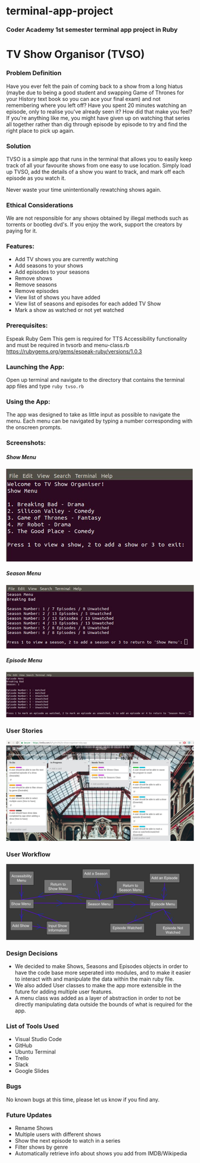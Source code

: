 # terminal-app-project
### Coder Academy 1st semester terminal app project in Ruby

# TV Show Organisor (TVSO)

### Problem Definition
Have you ever felt the pain of coming back to a show from a long hiatus (maybe due to being a good student and swapping Game of Thrones for your History text book so you can ace your final exam) and not remembering where you left off? Have you spent 20 minutes watching an episode, only to realise you've already seen it? How did that make you feel? If you're anything like me, you might have given up on watching that series all together rather than dig through episode by episode to try and find the right place to pick up again.

### Solution
TVSO is a simple app that runs in the terminal that allows you to easily keep track of all your favourite shows from one easy to use location. Simply load up TVSO, add the details of a show you want to track, and mark off each episode as you watch it.

Never waste your time unintentionally rewatching shows again.

### Ethical Considerations
We are not responsible for any shows obtained by illegal methods such as torrents or bootleg dvd's. If you enjoy the work, support the creators by paying for it.

### Features:
- Add TV shows you are currently watching
- Add seasons to your shows
- Add episodes to your seasons
- Remove shows
- Remove seasons
- Remove episodes
- View list of shows you have added
- View list of seasons and episodes for each added TV Show
- Mark a show as watched or not yet watched

### Prerequisites:
Espeak Ruby Gem
This gem is required for TTS Accessibility functionality and must be required in tvsorb and menu-class.rb
https://rubygems.org/gems/espeak-ruby/versions/1.0.3

### Launching the App:
Open up terminal and navigate to the directory that contains the terminal app files and type `ruby tvso.rb`

### Using the App:
The app was designed to take as little input as possible to navigate the menu. Each menu can be navigated by typing a number corresponding with the onscreen prompts. 

### Screenshots:
##### Show Menu

![Show Menu](https://github.com/kieran-lockyer/terminal-app-project/blob/master/ppt/show-menu-screen.jpg)

##### Season Menu

![Show Menu](https://github.com/kieran-lockyer/terminal-app-project/blob/master/ppt/season-menu-screen.jpg)

##### Episode Menu

![Show Menu](https://github.com/kieran-lockyer/terminal-app-project/blob/master/ppt/episode-menu-screen.jpg)

### User Stories

![Show Menu](https://github.com/kieran-lockyer/terminal-app-project/blob/master/ppt/trello-progress-updated.jpg)

### User Workflow

![Show Menu](https://github.com/kieran-lockyer/terminal-app-project/blob/master/ppt/user-workflow.jpg)

### Design Decisions
- We decided to make Shows, Seasons and Episodes objects in order to have the code base more seperated into modules, and to make it easier to interact with and manipulate the data within the main ruby file.
- We also added User classes to make the app more extensible in the future for adding multiple user features.
- A menu class was added as a layer of abstraction in order to not be directly manipulating data outside the bounds of what is required for the app.

### List of Tools Used
- Visual Studio Code
- GitHub
- Ubuntu Terminal
- Trello
- Slack
- Google Slides

### Bugs
No known bugs at this time, please let us know if you find any.

### Future Updates
- Rename Shows
- Multiple users with different shows
- Show the next episode to watch in a series
- Filter shows by genre
- Automatically retrieve info about shows you add from IMDB/Wikipedia

